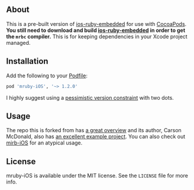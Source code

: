 ## About

This is a pre-built version of [ios-ruby-embedded](https://github.com/carsonmcdonald/ios-ruby-embedded) for use with [CocoaPods](https://github.com/CocoaPods/CocoaPods). **You still need to download and build [ios-ruby-embedded](https://github.com/carsonmcdonald/ios-ruby-embedded) in order to get the `mrbc` compiler.** This is for keeping dependencies in your Xcode project managed.

## Installation

Add the following to your [Podfile](https://github.com/CocoaPods/CocoaPods/wiki/A-Podfile):

``` ruby
pod 'mruby-iOS', '~> 1.2.0'
```

I highly suggest using a [pessimistic version constraint](http://docs.rubygems.org/read/chapter/16#page74) with two dots.

## Usage

The repo this is forked from has [a great overview](https://github.com/carsonmcdonald/ios-ruby-embedded#example-use) and its author, Carson McDonald, also has [an excellent example project](https://github.com/carsonmcdonald/MRubyiOSExample). You can also check out [mirb-iOS](https://github.com/jzzocc/mirb-iOS) for an atypical usage.

## License

mruby-iOS is available under the MIT license. See the `LICENSE` file for more info.
